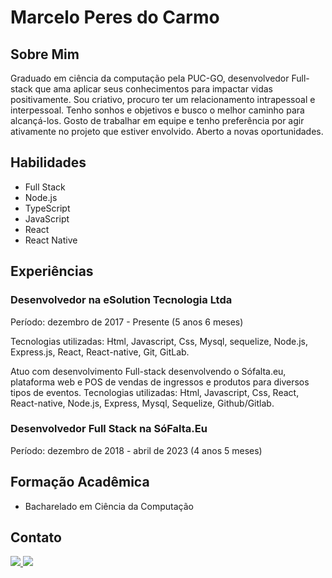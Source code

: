 # Marcelo Peres do Carmo

## Sobre Mim
Graduado em ciência da computação pela PUC-GO, desenvolvedor Full-stack que ama aplicar seus conhecimentos para impactar vidas positivamente. Sou criativo, procuro ter um relacionamento intrapessoal e interpessoal. Tenho sonhos e objetivos e busco o melhor caminho para alcançá-los. Gosto de trabalhar em equipe e tenho preferência por agir ativamente no projeto que estiver envolvido. Aberto a novas oportunidades.

## Habilidades
- Full Stack
- Node.js
- TypeScript
- JavaScript
- React
- React Native

## Experiências
### Desenvolvedor na eSolution Tecnologia Ltda
Período: dezembro de 2017 - Presente (5 anos 6 meses)

Tecnologias utilizadas: Html, Javascript, Css, Mysql, sequelize, Node.js, Express.js, React, React-native, Git, GitLab.

Atuo com desenvolvimento Full-stack desenvolvendo o Sófalta.eu, plataforma web e POS de vendas de ingressos e produtos para diversos tipos de eventos. Tecnologias utilizadas: Html, Javascript, Css, React, React-native, Node.js, Express, Mysql, Sequelize, Github/Gitlab.

### Desenvolvedor Full Stack na SóFalta.Eu
Período: dezembro de 2018 - abril de 2023 (4 anos 5 meses)

## Formação Acadêmica
- Bacharelado em Ciência da Computação

## Contato
  <a href="mailto:marcelopc04@gmail.com" alt="Gmail">
    <img src="https://img.shields.io/badge/Gmail-D14836?style=for-the-badge&logo=gmail&logoColor=white" />
  </a>
  
  <a href="https://www.linkedin.com/in/marceloperesc/" alt="Linkedin">
    <img src="https://img.shields.io/badge/LinkedIn-0077B5?style=for-the-badge&logo=linkedin&logoColor=white" />
  </a>
